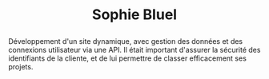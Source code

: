 # <p align="center">Sophie Bluel</p>

Développement d'un site dynamique, avec gestion des données et des connexions utilisateur via une API. Il était important d'assurer la sécurité des identifiants de la cliente, et de lui permettre de classer efficacement ses projets.
